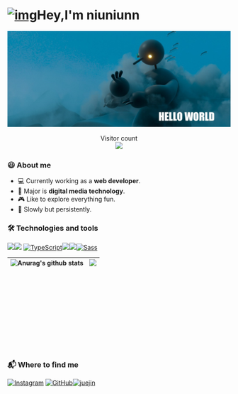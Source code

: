 # [<img src="https://camo.githubusercontent.com/d3359cb00ab0b5ed8f2e1fe3fceb4fbaf3b614340f8c0db99c17b9f50b351770/68747470733a2f2f656d6f6a69732e736c61636b6d6f6a69732e636f6d2f656d6f6a69732f696d616765732f313533313834393433302f343234362f626c6f622d73756e676c61737365732e6769663f31353331383439343330" alt="img" style="width: 50px;height: 50px;" />](https://camo.githubusercontent.com/d3359cb00ab0b5ed8f2e1fe3fceb4fbaf3b614340f8c0db99c17b9f50b351770/68747470733a2f2f656d6f6a69732e736c61636b6d6f6a69732e636f6d2f656d6f6a69732f696d616765732f313533313834393433302f343234362f626c6f622d73756e676c61737365732e6769663f31353331383439343330)Hey,I'm niuniunn

<img src="pictures/banner2.jpg">

<p align="center">   Visitor count<br>  <img src="https://profile-counter.glitch.me/niuniun/count.svg" /></p>



### :smiley: About me

- :computer: Currently working as a **web developer**.
- :book: Major is **digital media technology**.
- :video_game: Like to explore everything fun.
- :muscle: Slowly but persistently.

### :hammer_and_wrench: Technologies and tools

**![](https://img.shields.io/badge/-Nodejs-43853d?style=flat-square&logo=Node.js&logoColor=white)**![](https://img.shields.io/badge/-JavaScript-e5cd0c?style=flat-square&logo=JavaScript&labelColor=f7df1e&logoColor=000) [![TypeScript](https://camo.githubusercontent.com/d60afb008bc0bcde7ea8720637928cb02c0f9a6d795dad7382f688a17e7515de/68747470733a2f2f696d672e736869656c64732e696f2f62616467652f2d547970655363726970742d3030374143433f7374796c653d666c61742d737175617265266c6f676f3d74797065736372697074266c6f676f436f6c6f723d7768697465)](https://camo.githubusercontent.com/d60afb008bc0bcde7ea8720637928cb02c0f9a6d795dad7382f688a17e7515de/68747470733a2f2f696d672e736869656c64732e696f2f62616467652f2d547970655363726970742d3030374143433f7374796c653d666c61742d737175617265266c6f676f3d74797065736372697074266c6f676f436f6c6f723d7768697465)![](https://img.shields.io/badge/-Vue.js-29beb0?style=flat-square&logo=vue.js&labelColor=ffffff&color=4FC08D)![](https://img.shields.io/badge/-React-29beb0?style=flat-square&logo=React&labelColor=ffffff&color=61DAFB)[![Sass](https://camo.githubusercontent.com/fabe0b9fc0956fc4327fb91945629b49e89722774141d1be082a23f4770e2513/68747470733a2f2f696d672e736869656c64732e696f2f62616467652f2d536173732d4343363639393f7374796c653d666c61742d737175617265266c6f676f3d73617373266c6f676f436f6c6f723d7768697465)](https://camo.githubusercontent.com/fabe0b9fc0956fc4327fb91945629b49e89722774141d1be082a23f4770e2513/68747470733a2f2f696d672e736869656c64732e696f2f62616467652f2d536173732d4343363639393f7374796c653d666c61742d737175617265266c6f676f3d73617373266c6f676f436f6c6f723d7768697465)

| <a href="https://github.com/anuraghazra/github-readme-stats"><img align="left" height="200" src="https://github-readme-stats.vercel.app/api?username=niuniun&show_icons=true&include_all_commits=true&theme=buefy&hide_border=true" alt="Anurag's github stats" /></a> | <a href="https://github.com/anuraghazra/github-readme-stats"><img align="left" height="200" src="https://github-readme-stats.vercel.app/api/top-langs/?username=niuniun&layout=compact&theme=buefy&hide_border=true" /></a> |
| ------------------------------------------------------------ | :----------------------------------------------------------: |

### :mailbox_with_mail: Where to find me

[![Instagram](https://github.com/hussainweb/hussainweb/raw/main/icons/instagram.png)](https://www.instagram.com/popyniu/) [![GitHub](https://github.com/hussainweb/hussainweb/raw/main/icons/github.png)](https://github.com/niuniunn)[![juejin](https://lf3-cdn-tos.bytescm.com/obj/static/xitu_juejin_web/6bdafd801c878b10edb5fed5d00969e9.svg)](https://juejin.cn/user/1926786279017853/posts)

